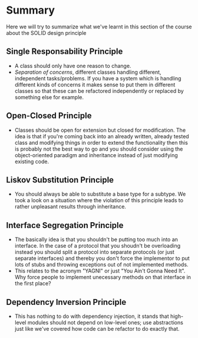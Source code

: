 # Summary

Here we will try to summarize what we've learnt in this section of the course about the SOLID design principle

## Single Responsability Principle

- A class should only have one reason to change.
- *Separation of concerns*, different classes handling different, independent tasks/problems. If you have a system which is handling different kinds of concerns it makes sense to put them in different classes so that these can be refactored independently or replaced by something else for example.

## Open-Closed Principle

- Classes should be open for extension but closed for modification. The idea is that if you're coming back into an already written, already tested class and modifying things in order to extend the functionality then this is probably not the best way to go and you should consider using the object-oriented paradigm and inheritance instead of just modifying existing code.

## Liskov Substitution Principle

- You should always be able to substitute a base type for a subtype. We took a look on a situation where the violation of this principle leads to rather unpleasant results through inheritance.

## Interface Segregation Principle

- The basically idea is that you shouldn't be putting too much into an interface. In the case of a protocol that you shoudn't be overloading instead you should split a protocol into separate protocols (or just separate interfaces) and thereby you don't force the implementor to put lots of stubs and throwing exceptions out of not implemented methods.
- This relates to the acronym "YAGNI" or just "You Ain't Gonna Need It". Why force people to implement unecessary methods on that interface in the first place?

## Dependency Inversion Principle

- This has nothing to do with dependency injection, it stands that high-level modules should not depend on low-level ones; use abstractions just like we've covered how code can be refactor to do exactly that.
